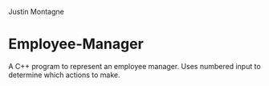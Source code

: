 Justin Montagne
# Employee-Manager
A C++ program to represent an employee manager. Uses numbered input to determine which actions to make.
